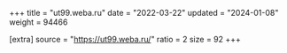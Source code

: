 +++
title = "ut99.weba.ru"
date = "2022-03-22"
updated = "2024-01-08"
weight = 94466

[extra]
source = "https://ut99.weba.ru/"
ratio = 2
size = 92
+++
